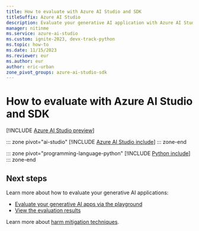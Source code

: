 ```yaml
---
title: How to evaluate with Azure AI Studio and SDK
titleSuffix: Azure AI Studio
description: Evaluate your generative AI application with Azure AI Studio UI and SDK.
manager: nitinme
ms.service: azure-ai-studio
ms.custom: ignite-2023, devx-track-python
ms.topic: how-to
ms.date: 11/15/2023
ms.reviewer: eur
ms.author: eur
author: eric-urban
zone_pivot_groups: azure-ai-studio-sdk
---
```


# How to evaluate with Azure AI Studio and SDK

[!INCLUDE [Azure AI Studio preview](../includes/preview-ai-studio.md)]

::: zone pivot="ai-studio"
[!INCLUDE [Azure AI Studio include](../includes/evaluations/from-data/studio.md)]
::: zone-end

::: zone pivot="programming-language-python"
[!INCLUDE [Python include](../includes/evaluations/from-data/python.md)]
::: zone-end

## Next steps

Learn more about how to evaluate your generative AI applications:
- [Evaluate your generative AI apps via the playground](./evaluate-prompts-playground.md)
- [View the evaluation results](./evaluate-flow-results.md)

Learn more about [harm mitigation techniques](../concepts/evaluation-improvement-strategies.md).
